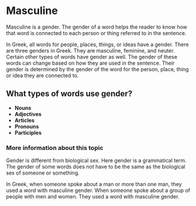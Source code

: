 # Masculine

Masculine is a gender. The gender of a word helps the reader to know how that word is connected to each person or thing referred to in the sentence. 

In Greek, all words for people, places, things, or ideas have a gender. There are three genders in Greek. They are masculine, feminine, and neuter. Certain other types of words have gender as well. The gender of these words can change based on how they are used in the sentence. Their gender is determined by the gender of the word for the person, place, thing or idea they are connected to. 

## What types of words use gender?

* **Nouns**
* **Adjectives**
* **Articles**
* **Pronouns**
* **Participles**

### More information about this topic

Gender is different from biological sex. Here gender is a grammatical term. The gender of some words does not have to be the same as the biological sex of someone or something. 

In Greek, when someone spoke about a man or more than one man, they used a word with masculine gender. When someone spoke about a group of people with men and women. They used a word with masculine gender. 

